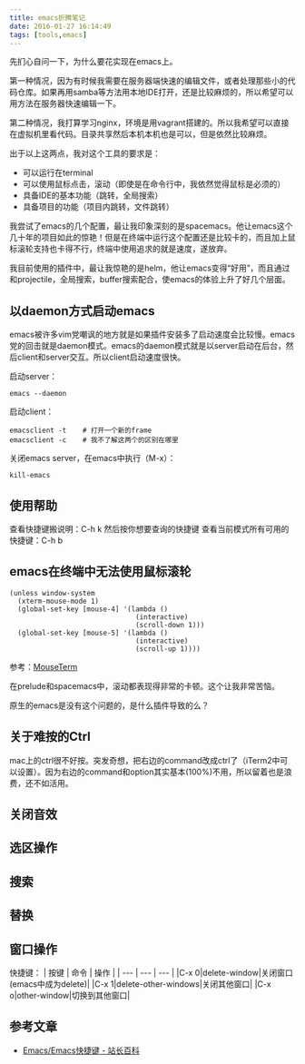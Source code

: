 ```yaml
---
title: emacs折腾笔记
date: 2016-01-27 16:14:49
tags: [tools,emacs]
---
```


先扪心自问一下，为什么要花实现在emacs上。

第一种情况，因为有时候我需要在服务器端快速的编辑文件，或者处理那些小的代码仓库。如果再用samba等方法用本地IDE打开，还是比较麻烦的，所以希望可以用方法在服务器快速编辑一下。

第二种情况，我打算学习nginx，环境是用vagrant搭建的。所以我希望可以直接在虚拟机里看代码。目录共享然后本机本机也是可以，但是依然比较麻烦。

出于以上这两点，我对这个工具的要求是：
- 可以运行在terminal
- 可以使用鼠标点击，滚动（即使是在命令行中，我依然觉得鼠标是必须的）
- 具备IDE的基本功能（跳转，全局搜索）
- 具备项目的功能（项目内跳转，文件跳转）

我尝试了emacs的几个配置，最让我印象深刻的是spacemacs。他让emacs这个几十年的项目如此的惊艳！但是在终端中运行这个配置还是比较卡的，而且加上鼠标滚轮支持也卡得不行，终端中使用追求的就是速度，遂放弃。

我目前使用的插件中，最让我惊艳的是helm，他让emacs变得“好用”，而且通过和projectile，全局搜索，buffer搜索配合，使emacs的体验上升了好几个层面。

## 以daemon方式启动emacs
emacs被许多vim党嘲讽的地方就是如果插件安装多了启动速度会比较慢。emacs党的回击就是daemon模式。emacs的daemon模式就是以server启动在后台，然后client和server交互。所以client启动速度很快。

启动server：

    emacs --daemon

启动client：

    emacsclient -t    # 打开一个新的frame
    emacsclient -c    # 我不了解这两个的区别在哪里

关闭emacs server，在emacs中执行（M-x）：

    kill-emacs

## 使用帮助

查看快捷键搬说明：C-h k 然后按你想要查询的快捷键
查看当前模式所有可用的快捷键：C-h b

## emacs在终端中无法使用鼠标滚轮

```
(unless window-system
  (xterm-mouse-mode 1)
  (global-set-key [mouse-4] '(lambda ()
                               (interactive)
                               (scroll-down 1)))
  (global-set-key [mouse-5] '(lambda ()
                               (interactive)
                               (scroll-up 1))))
```

参考：[MouseTerm](https://bitheap.org/mouseterm/)

在prelude和spacemacs中，滚动都表现得非常的卡顿。这个让我非常苦恼。

原生的emacs是没有这个问题的，是什么插件导致的么？

## 关于难按的Ctrl
mac上的ctrl很不好按。突发奇想，把右边的command改成ctrl了（iTerm2中可以设置）。因为右边的command和option其实基本(100%)不用，所以留着也是浪费，还不如活用。

## 关闭音效

## 选区操作

## 搜索

## 替换



## 窗口操作

快捷键：
| 按键 | 命令 | 操作 | 
| --- | --- | --- |
|C-x 0|delete-window|关闭窗口(emacs中成为delete)|
|C-x 1|delete-other-windows|关闭其他窗口|
|C-x o|other-window|切换到其他窗口|


## 参考文章
- [Emacs/Emacs快捷键 - 站长百科](http://www.zzbaike.com/wiki/Emacs/Emacs%E5%BF%AB%E6%8D%B7%E9%94%AE)






